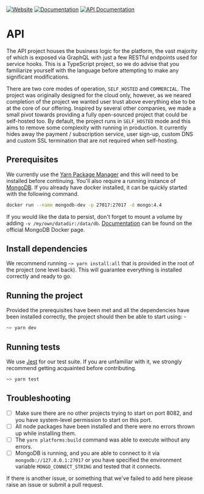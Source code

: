 [![Website](https://img.shields.io/badge/Scale8-Website-9042e7)](https://scale8.com)
[![Documentation](https://img.shields.io/badge/Scale8-Documentation-39cce0)](https://scale8.github.io/docs)
[![API Documentation](https://img.shields.io/badge/Scale8-API%20Documentation-ff0084)](https://scale8.github.io/api-docs)

# API

The API project houses the business logic for the platform, the vast majority of which is exposed via GraphQL with just a few RESTful endpoints used for service hooks.
This is a TypeScript project, so we do advise that you familiarize yourself with the language before attempting to make any significant modifications.

There are two core modes of operation, ```SELF_HOSTED``` and ```COMMERCIAL```.
The project was originally designed for the cloud only, however, as we neared completion of the project we wanted user trust above everything else to be at the core of our offering.
Inspired by several other companies, we made a small pivot towards providing a fully open-sourced project that could be self-hosted too.
By default, the project runs in ```SELF_HOSTED``` mode and this aims to remove some complexity with running in production.
It currently hides away the payment / subscription service, user sign-up, custom DNS and custom SSL termination that are not required when self-hosting.

## Prerequisites

We currently use the [Yarn Package Manager](https://yarnpkg.com/) and this will need to be installed before continuing.
You'll also require a running instance of [MongoDB](https://docs.mongodb.com/manual/installation/).
If you already have docker installed, it can be quickly started with the following command.

```bash
docker run --name mongodb-dev -p 27017:27017 -d mongo:4.4
```

If you would like the data to persist, don't forget to mount a volume by adding ```-v /my/own/datadir:/data/db```.
[Documentation](https://hub.docker.com/_/mongo) can be found on the official MongoDB Docker page.

## Install dependencies

We recommend running ```~> yarn install:all``` that is provided in the root of the project (one level back).
This will guarantee everything is installed correctly and ready to go.

## Running the project

Provided the prerequisites have been met and all the dependencies have been installed correctly, the project should then be able to start using: -

```bash
~> yarn dev
```

## Running tests

We use [Jest](https://jestjs.io/) for our test suite. If you are unfamiliar with it, we strongly recommend getting acquainted before contributing.

```bash
~> yarn test
```

## Troubleshooting

- [ ] Make sure there are no other projects trying to start on port 8082, and you have system-level permission to start on this port.
- [ ] All node packages have been installed and there were no errors thrown up while installing them.
- [ ] The ```yarn platforms:build``` command was able to execute without any errors.
- [ ] MongoDB is running, and you are able to connect to it via ```mongodb://127.0.0.1:27017``` or you have specified the environment variable ```MONGO_CONNECT_STRING``` and tested that it connects.

If there is another issue, or something that we've failed to add here please raise an issue or submit a pull request.